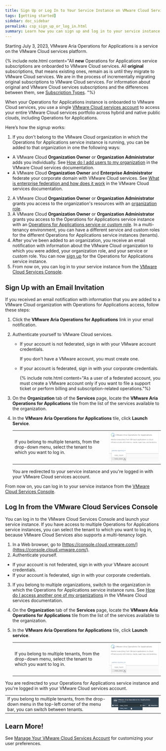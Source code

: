 ```yaml
---
title: Sign Up or Log In to Your Service Instance on VMware Cloud Services
tags: [getting started]
sidebar: doc_sidebar
permalink: csp_sign_up_or_log_in.html
summary: Learn how you can sign up and log in to your service instance if it's onboarded to VMware Cloud services.
---
```

Starting July 3, 2023, VMware Aria Operations for Applications is a service on the VMware Cloud services platform.

{% include note.html content="All **new** Operations for Applications service subscriptions are onboarded to VMware Cloud services. All **original** subscriptions, that means existing ones, remain as is until they migrate to VMware Cloud services. We are in the process of incrementally migrating original subscriptions to VMware Cloud services. For information about original and VMware Cloud services subscriptions and the differences between them, see [Subscription Types](subscriptions-differences.html). "%}

When your Operations for Applications instance is onboarded to VMware Cloud services, you use a single [VMware Cloud services account](csp_getting_started.html#whats-a-vmware-cloud-services-account) to access your entire VMware Cloud services portfolio across hybrid and native public clouds, including Operations for Applications.

Here’s how the signup works:
1.	If you don't belong to the VMware Cloud organization in which the Operations for Applications service instance is running, you can be added to that organization in one the following ways:
- A VMware Cloud **Organization Owner** or **Organization Administrator** adds you individually. See [How do I add users to my organization](https://docs.vmware.com/en/VMware-Cloud-services/services/Using-VMware-Cloud-Services/GUID-47AA313E-9DAC-447C-B6C8-DF71ED45B0D5.html) in the VMware Cloud services documentation.
- A VMware Cloud **Organization Owner** and **Enterprise Administrator** federate your corporate domain with VMware Cloud services. See [What is enterprise federation and how does it work](https://docs.vmware.com/en/VMware-Cloud-services/services/setting-up-enterprise-federation-cloud-services/GUID-76FAECB3-CFAA-461E-B9C9-2A49C39CD17F.html) in the VMware Cloud services documentation.
2. A VMware Cloud **Organization Owner** or **Organization Administrator** grants you access to the organization's resources with an [organization role](csp_getting_started.html#whats-a-vmware-cloud-organization-role).
3. A VMware Cloud **Organization Owner** or **Organization Administrator** grants you access to the Operations for Applications service instance with an [Operations for Applications service or custom role](csp_users_roles.html). In a multi-tenancy environment, you can have a different service and custom roles for the different Operations for Applications service instances (tenants).
4. After you’ve been added to an organization, you receive an email notification with information about the VMware Cloud organization to which you were added, your organization role, and your service or custom role. You can now [sign up](#sign-up-with-an-email-invitation) for the Operations for Applications service instance.
5. From now on, you can log in to your service instance from the [VMware Cloud Services Console](#log-in-from-the-vmware-cloud-services-console).

## Sign Up with an Email Invitation

If you received an email notification with information that you are added to a VMware Cloud organization with Operations for Applications access, follow these steps:

1. Click the **VMware Aria Operations for Applications** link in your email notification.
2. Authenticate yourself to VMware Cloud services. 
    - If your account is not federated, sign in with your VMware account credentials.
    
      If you don't have a VMware account, you must create one.
    - If your account is federated, sign in with your corporate credentials.
  
      {% include note.html content="As a user of a federated account, you must create a VMware account only if you want to file a support ticket or perform billing and subscription-related operations."%}
3. On the **Organization** tab of the **Services** page, locate the **VMware Aria Operations for Applications** tile from the list of the services available to the organization.
4. In the **VMware Aria Operations for Applications** tile, click **Launch Service**.

   <table>
   <tr>
   <td>If you belong to multiple tenants, from the drop-down menu, select the tenant to which you want to log in.</td>
   <td><img src="/images/csp_multi_tenancy.png" alt="Drop-down menu with several tenants."></td>
   </tr>
   </table>

    You are redirected to your service instance and you're logged in with your VMware Cloud services account.
    
From now on, you can log in to your service instance from the [VMware Cloud Services Console](#log-in-from-the-vmware-cloud-services-console).

## Log In from the VMware Cloud Services Console

You can log in to the VMware Cloud Services Console and launch your service instance. If you have access to multiple Operations for Applications service instances, you can select the tenant to which you want to log in, because VMware Cloud Services also supports a multi-tenancy login.

1. In a Web browser, go to [https://console.cloud.vmware.com/](https://console.cloud.vmware.com/).
2. Authenticate yourself.
  - If your account is not federated, sign in with your VMware account credentials. 
  - If your account is federated, sign in with your corporate credentials.
3. If you belong to multiple organizations, switch to the organization in which the Operations for Applications service instance runs. See [How do I access another one of my organizations](https://docs.vmware.com/en/VMware-Cloud-services/services/Using-VMware-Cloud-Services/GUID-432417CF-CE0C-48EB-BEBB-8C27751577D1.html) in the VMware Cloud services documentation.
4. On the **Organization** tab of the **Services** page, locate the **VMware Aria Operations for Applications** tile from the list of the services available to the organization.
5. In the **VMware Aria Operations for Applications** tile, click **Launch service**.

    <table>
    <tr>
    <td>If you belong to multiple tenants, from the drop-down menu, select the tenant to which you want to log in.</td>
    <td><img src="/images/csp_multi_tenancy.png" alt="Drop-down menu with several tenants."></td>
    </tr>
    </table>

You are redirected to your Operations for Applications service instance and you're logged in with your VMware Cloud services account.

<table>
<tr>
<td>If you belong to multiple tenants, from the drop-down menu in the top-left corner of the menu bar, you can switch between tenants.</td>
<td><img src="/images/to_multi_tenancy.png" alt="Drop-down menu with several tenants."></td>
</tr>
</table>

## Learn More!

See [Manage Your VMware Cloud Services Account](csp_users_account_managing.html) for customizing your user preferences.

